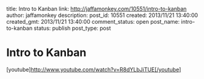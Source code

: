 title: Intro to Kanban
link: http://jaffamonkey.com/10551/intro-to-kanban
author: jaffamonkey
description: 
post_id: 10551
created: 2013/11/21 13:40:00
created_gmt: 2013/11/21 13:40:00
comment_status: open
post_name: intro-to-kanban
status: publish
post_type: post

# Intro to Kanban

[youtube]http://www.youtube.com/watch?v=R8dYLbJiTUE[/youtube]